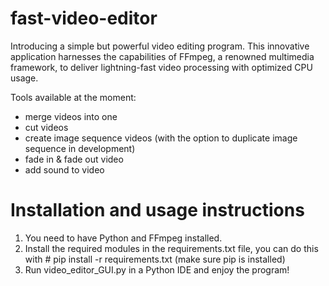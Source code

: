 # fast-video-editor

Introducing a simple but powerful video editing program. This innovative application harnesses the capabilities of FFmpeg, a renowned multimedia framework, to deliver lightning-fast video processing with optimized CPU usage.

Tools available at the moment:
- merge videos into one
- cut videos
- create image sequence videos (with the option to duplicate image sequence in development)
- fade in & fade out video
- add sound to video


# Installation and usage instructions 

1. You need to have Python and FFmpeg installed.
2. Install the required modules in the requirements.txt file, you can do this with # pip install -r requirements.txt (make sure pip is installed)
3. Run video_editor_GUI.py in a Python IDE and enjoy the program!
